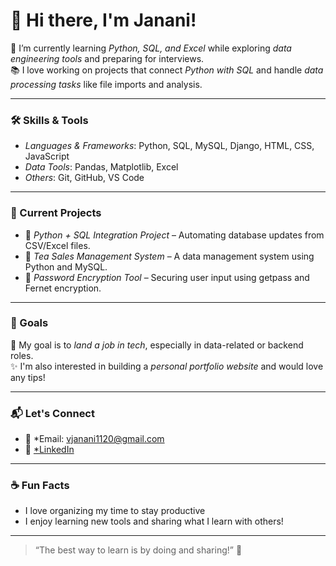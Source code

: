 # 👋 Hi there, I'm Janani!

🎯 I’m currently learning *Python, SQL, and Excel* while exploring *data engineering tools* and preparing for interviews.  
📚 I love working on projects that connect *Python with SQL* and handle *data processing tasks* like file imports and analysis.

---

### 🛠 Skills & Tools

- *Languages & Frameworks*: Python, SQL, MySQL, Django, HTML, CSS, JavaScript  
- *Data Tools*: Pandas, Matplotlib, Excel  
- *Others*: Git, GitHub, VS Code

---

### 🚀 Current Projects

- 🔹 *Python + SQL Integration Project* – Automating database updates from CSV/Excel files.  
- 🔹 *Tea Sales Management System* – A data management system using Python and MySQL.  
- 🔹 *Password Encryption Tool* – Securing user input using getpass and Fernet encryption.

---

### 🎯 Goals

💼 My goal is to *land a job in tech*, especially in data-related or backend roles.  
✨ I'm also interested in building a *personal portfolio website* and would love any tips!

---

### 📬 Let's Connect

- 📧 *Email: vjanani1120@gmail.com
- 💼 [*LinkedIn](https://www.linkedin.com/in/jananiv20/)

---

### ☕ Fun Facts

- I love organizing my time to stay productive  
- I enjoy learning new tools and sharing what I learn with others!

---

> “The best way to learn is by doing and sharing!” 🚀
